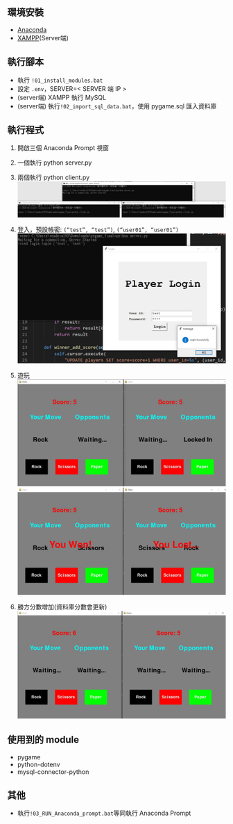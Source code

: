 ## 環境安裝
* [Anaconda](https://www.anaconda.com/products/individual)
* [XAMPP](https://www.apachefriends.org/zh_tw/index.html)(Server端)

## 執行腳本
* 執行 `!01_install_modules.bat`
* 設定 `.env`，SERVER=< SERVER 端 IP >
* (server端) XAMPP 執行 MySQL
* (server端) 執行`!02_import_sql_data.bat`，使用 pygame.sql 匯入資料庫

## 執行程式
1.	開啟三個 Anaconda Prompt 視窗

2.	一個執行 python server.py

3.	兩個執行 python client.py
![01](docs/01.jpg)

4.	登入，預設帳密: `(“test”, “test”)`, `(“user01”, “user01”)`
![02](docs/02.jpg)

5.	遊玩
![03](docs/03.jpg)
![04](docs/04.jpg)

6.	勝方分數增加(資料庫分數會更新)
![05](docs/05.jpg)

## 使用到的 module
* pygame
* python-dotenv
* mysql-connector-python

## 其他
* 執行`!03_RUN_Anaconda_prompt.bat`等同執行 Anaconda Prompt
